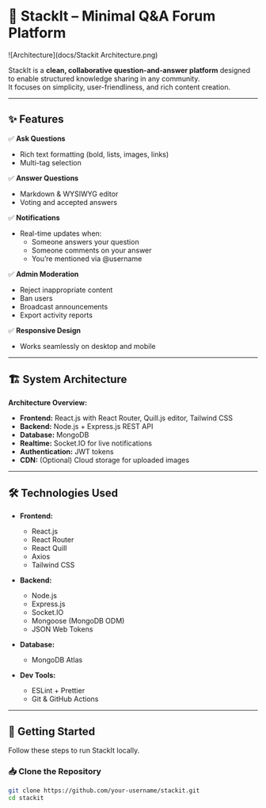 # 🧩 StackIt – Minimal Q&A Forum Platform

![Architecture](docs/Stackit Architecture.png)

StackIt is a **clean, collaborative question-and-answer platform** designed to enable structured knowledge sharing in any community.  
It focuses on simplicity, user-friendliness, and rich content creation.

---

## ✨ Features

✅ **Ask Questions**
- Rich text formatting (bold, lists, images, links)
- Multi-tag selection

✅ **Answer Questions**
- Markdown & WYSIWYG editor
- Voting and accepted answers

✅ **Notifications**
- Real-time updates when:
  - Someone answers your question
  - Someone comments on your answer
  - You’re mentioned via @username

✅ **Admin Moderation**
- Reject inappropriate content
- Ban users
- Broadcast announcements
- Export activity reports

✅ **Responsive Design**
- Works seamlessly on desktop and mobile

---

## 🏗️ System Architecture


**Architecture Overview:**
- **Frontend:** React.js with React Router, Quill.js editor, Tailwind CSS
- **Backend:** Node.js + Express.js REST API
- **Database:** MongoDB
- **Realtime:** Socket.IO for live notifications
- **Authentication:** JWT tokens
- **CDN:** (Optional) Cloud storage for uploaded images

---

## 🛠️ Technologies Used

- **Frontend:**
  - React.js
  - React Router
  - React Quill
  - Axios
  - Tailwind CSS

- **Backend:**
  - Node.js
  - Express.js
  - Socket.IO
  - Mongoose (MongoDB ODM)
  - JSON Web Tokens

- **Database:**
  - MongoDB Atlas

- **Dev Tools:**
  - ESLint + Prettier
  - Git & GitHub Actions

---

## 🚀 Getting Started

Follow these steps to run StackIt locally.

### 📥 Clone the Repository

```bash
git clone https://github.com/your-username/stackit.git
cd stackit

